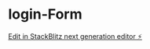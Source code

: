 # login-Form

[Edit in StackBlitz next generation editor ⚡️](https://stackblitz.com/~/github.com/isak123isak/login-Form)